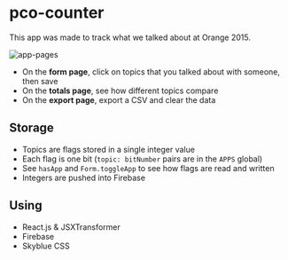 # pco-counter

This app was made to track what we talked about at Orange 2015.

![app-pages](https://cloud.githubusercontent.com/assets/2231765/7443082/5e3bd202-f0e7-11e4-97fc-d391bacc7ef6.png)


- On the __form page__, click on topics that you talked about with someone, then save
- On the __totals page__, see how different topics compare
- On the __export page__, export a CSV and clear the data


## Storage

- Topics are flags stored in a single integer value
- Each flag is one bit (`topic: bitNumber` pairs are in the `APPS` global)
- See `hasApp` and `Form.toggleApp` to see how flags are read and written
- Integers are pushed into Firebase


## Using

- React.js & JSXTransformer
- Firebase
- Skyblue CSS